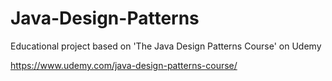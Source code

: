# Java-Design-Patterns
Educational project based on 'The Java Design Patterns Course' on Udemy 

https://www.udemy.com/java-design-patterns-course/
